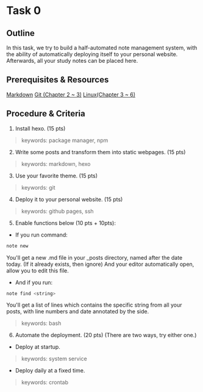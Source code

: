 # Task 0
## Outline
In this task, we try to build a half-automated note management system, with the ability of automatically deploying itself to your personal website.  
Afterwards, all your study notes can be placed here.
## Prerequisites & Resources
[Markdown](https://www.markdownguide.org/basic-syntax/)
[Git (Chapter 2 ~ 3)](https://git-scm.com/book/zh/v2)
[Linux(Chapter 3 ~ 6)](https://101.lug.ustc.edu.cn/)
## Procedure & Criteria
1. Install hexo. (15 pts)
> keywords: package manager, npm
2. Write some posts and transform them into static webpages. (15 pts)
> keywords: markdown, hexo 
3. Use your favorite theme. (15 pts)
> keywords: git
4. Deploy it to your personal website. (15 pts)
> keywords: github pages, ssh
5. Enable functions below (10 pts + 10pts):
- If you run command:
```bash
note new
```
You'll get a new .md file in your _posts directory, named after the date today. (If it already exists, then ignore) And your editor automatically open, allow you to edit this file.
- And if you run:
```bash
note find <string>
```
You'll get a list of lines which contains the specific string from all your posts, with line numbers and date annotated by the side.
> keywords: bash
6. Automate the deployment. (20 pts) (There are two ways, try either one.)
- Deploy at startup.
> keywords: system service
- Deploy daily at a fixed time.
> keywords: crontab